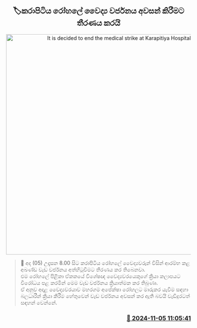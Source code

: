 <p align='center'><b><h2 align='center' title='It is decided to end the medical strike at Karapitiya Hospital'>🏷කරාපිටිය රෝහලේ වෛද්‍ය වර්ජනය අවසන් කිරීමට තීරණය කරයි</h2></b></p>
<p align='center'><img src='https://helakuru.sgp1.cdn.digitaloceanspaces.com/esana/images/lib/karapitiya-hospital-archived.jpg' width='600' alt='It is decided to end the medical strike at Karapitiya Hospital'></p>

>📝 අද (05) උදෑසන 8.00 සිට කරාපිටිය රෝහලේ වෛද්‍යවරුන් විසින් ආරම්භ කළ අඛණ්ඩ වැඩ වර්ජනය අත්හිටුවීමට තීරණය කර තිබෙනවා.<br>එම රෝහලේ පිළිකා ඒකකයේ විශේෂඥ වෛද්‍යවරයෙකුගේ ක්‍රියා කලාපයට විරෝධය පළ කරමින් මෙම වැඩ වර්ජනය ක්‍රියාත්මක කර තිබුණා.<br>ඒ අනුව අදාළ වෛද්‍යවරයාව මහරගම අපේක්ෂා රෝහලට මාරුකර යැවීම සඳහා බලධාරීන් ක්‍රියා කිරීම හේතුවෙන් වැඩ වර්ජනය අවසන් කර ඇති බවයි වැඩිදුරටත් සඳහන් වෙන්නේ.<br>

<h3 align='right'><a href='https://www.helakuru.lk/esana/p/104764/'>📅 2024-11-05 11:05:41</a></h3>
